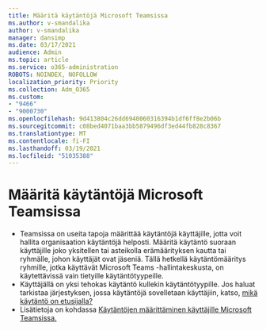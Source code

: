 ```yaml
---
title: Määritä käytäntöjä Microsoft Teamsissa
ms.author: v-smandalika
author: v-smandalika
manager: dansimp
ms.date: 03/17/2021
audience: Admin
ms.topic: article
ms.service: o365-administration
ROBOTS: NOINDEX, NOFOLLOW
localization_priority: Priority
ms.collection: Adm_O365
ms.custom:
- "9466"
- "9000730"
ms.openlocfilehash: 9d413804c26dd6940060316394b1df6ff8e2b06b
ms.sourcegitcommit: c08bed4071baa3bb5879496df3ed44fb828c8367
ms.translationtype: MT
ms.contentlocale: fi-FI
ms.lasthandoff: 03/19/2021
ms.locfileid: "51035388"
---
```

# <a name="assign-policies-in-microsoft-teams"></a>Määritä käytäntöjä Microsoft Teamsissa

- Teamsissa on useita tapoja määrittää käytäntöjä käyttäjille, jotta voit hallita organisaation käytäntöjä helposti. Määritä käytäntö suoraan käyttäjille joko yksitellen tai asteikolla erämäärityksen kautta tai ryhmälle, johon käyttäjät ovat jäseniä.  Tällä hetkellä käytäntömääritys ryhmille, jotka käyttävät Microsoft Teams -hallintakeskusta, on käytettävissä vain tietyille käytäntötyypeille. 
- Käyttäjällä on yksi tehokas käytäntö kullekin käytäntötyypille. Jos haluat tarkistaa järjestyksen, jossa käytäntöjä sovelletaan käyttäjiin, katso, [mikä käytäntö on etusijalla?](https://docs.microsoft.com/microsoftteams/assign-policies#which-policy-takes-precedence)
- Lisätietoja on kohdassa [Käytäntöjen määrittäminen käyttäjille Microsoft Teamsissa.](https://docs.microsoft.com/microsoftteams/assign-policies)